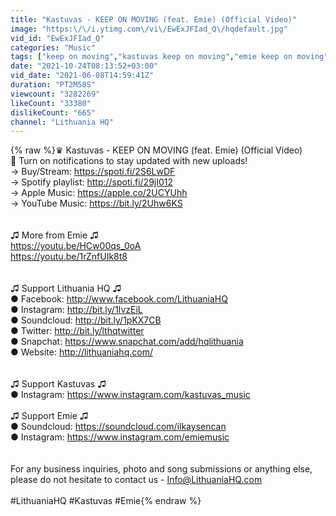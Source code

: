 ```yaml
---
title: "Kastuvas - KEEP ON MOVING (feat. Emie) (Official Video)"
image: "https:\/\/i.ytimg.com\/vi\/EwExJFIad_Q\/hqdefault.jpg"
vid_id: "EwExJFIad_Q"
categories: "Music"
tags: ["keep on moving","kastuvas keep on moving","emie keep on moving"]
date: "2021-10-24T08:13:52+03:00"
vid_date: "2021-06-08T14:59:41Z"
duration: "PT2M58S"
viewcount: "3282269"
likeCount: "33380"
dislikeCount: "665"
channel: "Lithuania HQ"
---
```

{% raw %}♛ Kastuvas - KEEP ON MOVING (feat. Emie) (Official Video)<br />🔔 Turn on notifications to stay updated with new uploads!<br />→ Buy/Stream: <a rel="nofollow" target="blank" href="https://spoti.fi/2S6LwDF">https://spoti.fi/2S6LwDF</a><br />→ Spotify playlist: <a rel="nofollow" target="blank" href="http://spoti.fi/29jI012">http://spoti.fi/29jI012</a><br />→ Apple Music: <a rel="nofollow" target="blank" href="https://apple.co/2UCYUhh">https://apple.co/2UCYUhh</a><br />→ YouTube Music: <a rel="nofollow" target="blank" href="https://bit.ly/2Uhw6KS">https://bit.ly/2Uhw6KS</a><br /><br /><br />♫ More from Emie ♫<br /><a rel="nofollow" target="blank" href="https://youtu.be/HCw00qs_0oA">https://youtu.be/HCw00qs_0oA</a><br /><a rel="nofollow" target="blank" href="https://youtu.be/1rZnfUIk8t8">https://youtu.be/1rZnfUIk8t8</a><br /><br /><br />♫ Support Lithuania HQ ♫ <br />● Facebook: <a rel="nofollow" target="blank" href="http://www.facebook.com/LithuaniaHQ">http://www.facebook.com/LithuaniaHQ</a><br />● Instagram: <a rel="nofollow" target="blank" href="http://bit.ly/1IvzEiL">http://bit.ly/1IvzEiL</a><br />● Soundcloud: <a rel="nofollow" target="blank" href="http://bit.ly/1pKX7CB">http://bit.ly/1pKX7CB</a><br />● Twitter: <a rel="nofollow" target="blank" href="http://bit.ly/lthqtwitter">http://bit.ly/lthqtwitter</a><br />● Snapchat: <a rel="nofollow" target="blank" href="https://www.snapchat.com/add/hqlithuania">https://www.snapchat.com/add/hqlithuania</a><br />● Website: <a rel="nofollow" target="blank" href="http://lithuaniahq.com/">http://lithuaniahq.com/</a><br /><br /><br />♫  Support Kastuvas ♫<br />● Instagram: <a rel="nofollow" target="blank" href="https://www.instagram.com/kastuvas_music">https://www.instagram.com/kastuvas_music</a><br /><br />♫  Support Emie ♫<br />● Soundcloud: <a rel="nofollow" target="blank" href="https://soundcloud.com/ilkaysencan">https://soundcloud.com/ilkaysencan</a><br />● Instagram: <a rel="nofollow" target="blank" href="https://www.instagram.com/emiemusic">https://www.instagram.com/emiemusic</a><br /><br /><br />For any business inquiries, photo and song submissions or anything else, please do not hesitate to contact us - Info@LithuaniaHQ.com<br /><br />#LithuaniaHQ #Kastuvas #Emie{% endraw %}
